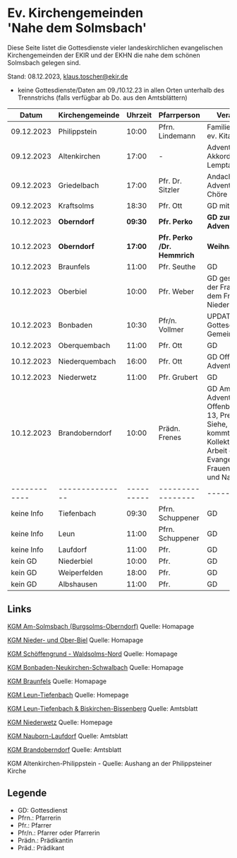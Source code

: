 # Ev. Kirchengemeinden<br>'Nahe dem Solmsbach'
Diese Seite listet die Gottesdienste vieler landeskirchlichen evangelischen Kirchengemeinden
der EKIR und der EKHN die nahe dem schönen Solmsbach gelegen sind.

Stand: 08.12.2023, klaus.toscher@ekir.de
- keine Gottesdienste/Daten am 09./10.12.23 in allen Orten unterhalb des Trennstrichs (falls verfügbar ab Do. aus den Amtsblättern)

Datum        | Kirchengemeinde | Uhrzeit    | Pfarrperson       | Veranstaltung |
------------ | --------------- | ---------- | ----------------- | ------------- |
09.12.2023   | Philippstein    | 10:00      | Pfrn. Lindemann   | Familien GD in der ev. Kita Philippstein |
09.12.2023   | Altenkirchen    | 17:00      | -                 | Adventskonzert des Akkordeonorchester Lemptal e.V. |
09.12.2023   | Griedelbach     | 17:00      | Pfr. Dr. Sitzler  | Andacht mit Adventskonzert der Chöre |
09.12.2023   | Kraftsolms      | 18:30      | Pfr. Ott          | GD mit Frauenchor |
10.12.2023   | **Oberndorf**   | **09:30**  | **Pfr. Perko**    | **GD zum zweiten Advent**    |
10.12.2023   | **Oberndorf**   | **17:00**  | **Pfr. Perko /Dr. Hemmrich**  | **Weihnachtssingen**    |
10.12.2023   | Braunfels       | 11:00      | Pfr. Seuthe       | GD            |
10.12.2023   | Oberbiel        | 10:00      | Pfr. Weber        | GD gestaltet von der Frauenhilfe und dem Frauenchor Niederbiel |
10.12.2023   | Bonbaden        | 10:30      | Pfr/n. Vollmer    | UPDATE Gottesdienst im ev. Gemeindehaus |
10.12.2023   | Oberquembach    | 11:00      | Pfr. Ott          | GD            |
10.12.2023   | Niederquembach  | 16:00      | Pfr. Ott          | GD Offenes Adventssingen |
10.12.2023   | Niederwetz      | 11:00      | Pfr. Grubert      | GD            |
10.12.2023   | Brandoberndorf  | 10:00      | Prädn. Frenes     | GD Am zweiten Advent, Predigttext: Offenbarung 3.7 - 13, Predigtthema: Siehe, der Herr kommt bald, Kollekte für die Arbeit der Evangelischen Frauen in Hessen und Nassau |
------------ | --------------- | ---------- | ----------------- | ------------- |
keine Info   | Tiefenbach      | 09:30      | Pfrn. Schuppener  | GD            |
keine Info   | Leun            | 11:00      | Pfrn. Schuppener  | GD            |
keine Info   | Laufdorf        | 11:00      | Pfr.              | GD            |
kein GD      | Niederbiel      | 10:00      | Pfr.              | GD            |
kein GD      | Weiperfelden    | 18:00      | Pfr.              | GD            |
kein GD      | Albshausen      | 11:00      | Pfr.              | GD            |


## Links

[KGM Am-Solmsbach (Burgsolms-Oberndorf)](https://burgsolms.ekir.de) Quelle: Homapage

[KGM Nieder- und Ober-Biel](http://www.kirche-niederbiel.de/termine) Quelle: Homapage

[KGM Schöffengrund - Waldsolms-Nord](https://schoeffengrund-waldsolms.ekir.de) Quelle: Homapage

[KGM Bonbaden-Neukirchen-Schwalbach](https://www.evangelisch-bonbaden-schwalbach-neukirchen.de/gottesdienste/) Quelle: Homapage

[KGM Braunfels](https://www.evangelisch-in-braunfels.de) Quelle: Homapage

[KGM Leun-Tiefenbach](http://evangelische-kirchengemeinde-leun.de/gottesdiensplan/) Quelle: Homepage

[KGM Leun-Tiefenbach & Biskirchen-Bissenberg](https://ol.wittich.de/titel/1108/) Quelle: Amtsblatt

[KGM Niederwetz](https://www.kirchengemeinde-nwrk.de/gemeinde-info/niederwetz/) Quelle: Homepage

[KGM Nauborn-Laufdorf](https://ol.wittich.de/titel/1161/) Quelle: Amtsblatt

[KGM Brandoberndorf](https://ol.wittich.de/titel/1212/) Quelle: Amtsblatt

KGM Altenkirchen-Philippstein - Quelle: Aushang an der Philippsteiner Kirche

## Legende
- GD: Gottesdienst
- Pfrn.: Pfarrerin
- Pfr.: Pfarrer
- Pfr/n.: Pfarrer oder Pfarrerin
- Prädn.: Prädikantin
- Präd.: Prädikant
